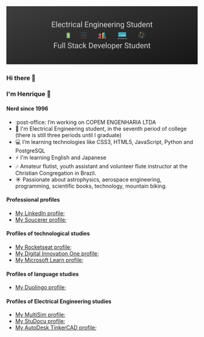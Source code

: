 <img width="auto" src="https://github.com/HenriqueMAP/HenriqueMap/blob/master/banner.png?raw=true">

### Hi there 👋

### I'm Henrique :dog:
#### Nerd since 1996

- :post-office: I’m working on COPEM ENGENHARIA LTDA
- :running: I'm Electrical Engineering student, in the seventh period of college (there is still three periods until I graduate)
- :computer: I’m learning technologies like CSS3, HTML5, JavaScript, Python and PostgreSQL
- :zap: I'm learning English and Japanese
- :notes: Amateur flutist, youth assistant and volunteer flute instructor at the Christian Congregation in Brazil.
- :sunny: Passionate about astrophysics, aerospace engineering, programming, scientific books, technology, mountain biking.

#### Professional profiles
- [My LinkedIn profile](https://www.linkedin.com/in/henrique-matheus-alves-pereira);
- [My Soucerer profile](https://www.sourcerer.io/henriquemap);

#### Profiles of technological studies
- [My Rocketseat profile](https://app.rocketseat.com.br/me/henrique-matheus-alves-pereira-1595861149);
- [My Digital Innovation One profile](https://web.digitalinnovation.one/users/henrique_map);
- [My Microsoft Learn profile](https://docs.microsoft.com/pt-br/users/henriquematheusalvespereira/);

#### Profiles of language studies
- [My Duolingo profile](https://www.duolingo.com/profile/Henrique.Map);

#### Profiles of Electrical Engineering studies
- [My MultiSim profile](https://www.multisim.com/contributors/112018-henriquemap/);
- [My StuDocu profile](https://www.studocu.com/pt-br/user/4137012);
- [My AutoDesk TinkerCAD profile](https://www.tinkercad.com/users/fIvebGGsZCo-henrique-matheus-alves-pereira);
